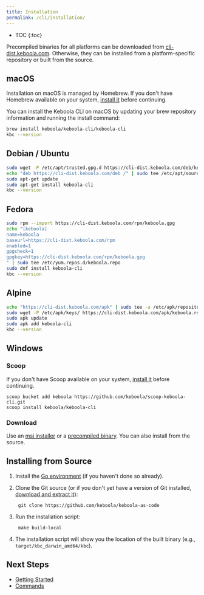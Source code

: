 ```yaml
---
title: Installation
permalink: /cli/installation/
---
```


* TOC
{:toc}

Precompiled binaries for all platforms can be downloaded from [cli-dist.keboola.com](https://cli-dist.keboola.com/?prefix=zip/).
Otherwise, they can be installed from a platform-specific repository or built from the source.

## macOS

Installation on macOS is managed by Homebrew. If you don't have Homebrew available on your system,
[install it](https://docs.brew.sh/Installation.html) before continuing.

You can install the Keboola CLI on macOS by updating your brew repository information and running the install command:

```bash
brew install keboola/keboola-cli/keboola-cli
kbc --version
```

## Debian / Ubuntu

```bash
sudo wget -P /etc/apt/trusted.gpg.d https://cli-dist.keboola.com/deb/keboola.gpg
echo "deb https://cli-dist.keboola.com/deb /" | sudo tee /etc/apt/sources.list.d/keboola.list
sudo apt-get update
sudo apt-get install keboola-cli
kbc --version
```

## Fedora

```bash
sudo rpm --import https://cli-dist.keboola.com/rpm/keboola.gpg
echo "[keboola]
name=keboola
baseurl=https://cli-dist.keboola.com/rpm
enabled=1
gpgcheck=1
gpgkey=https://cli-dist.keboola.com/rpm/keboola.gpg
" | sudo tee /etc/yum.repos.d/keboola.repo
sudo dnf install keboola-cli
kbc --version
```

## Alpine

```bash
echo "https://cli-dist.keboola.com/apk" | sudo tee -a /etc/apk/repositories
sudo wget -P /etc/apk/keys/ https://cli-dist.keboola.com/apk/keboola.rsa.pub
sudo apk update
sudo apk add keboola-cli
kbc --version
```

## Windows

### Scoop

If you don't have Scoop available on your system, [install it](https://scoop.sh/) before continuing.

```shell
scoop bucket add keboola https://github.com/keboola/scoop-keboola-cli.git
scoop install keboola/keboola-cli
```

### Download

Use an [msi installer](https://cli-dist.keboola.com/?prefix=msi/) or a [precompiled binary](https://cli-dist.keboola.com/?prefix=zip/). 
You can also install from the source.

## Installing from Source

1. Install the [Go environment](https://golang.org/doc/install) (if you haven't done so already).
2. Clone the Git source (or if you don't yet have a version of Git installed,
   [download and extract it](https://github.com/keboola/keboola-as-code/archive/refs/heads/main.zip)):

        git clone https://github.com/keboola/keboola-as-code

3. Run the installation script:

        make build-local

4. The installation script will show you the location of the built binary (e.g., `target/kbc_darwin_amd64/kbc`). 

## Next Steps

- [Getting Started](/cli/getting-started/)
- [Commands](/cli/commands/)
